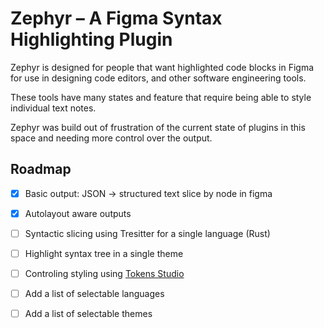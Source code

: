 # Zephyr – A Figma Syntax Highlighting Plugin

Zephyr is designed for people that want highlighted code blocks in Figma for use in designing code editors, and other software engineering tools.

These tools have many states and feature that require being able to style individual text notes.

Zephyr was build out of frustration of the current state of plugins in this space and needing more control over the output.

## Roadmap

- [x] Basic output: JSON -> structured text slice by node in figma
- [x] Autolayout aware outputs

- [ ] Syntactic slicing using Tresitter for a single language (Rust)
- [ ] Highlight syntax tree in a single theme
- [ ] Controling styling using [Tokens Studio](https://tokens.studio/)
- [ ] Add a list of selectable languages
- [ ] Add a list of selectable themes
